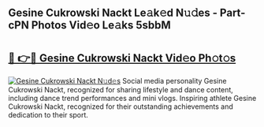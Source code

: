 ## Gesine Cukrowski Nackt Le𝚊k𝚎d N𝚞𝚍es - Part-cPN Photos Vid𝚎o Le𝚊ks 5sbbM

# <h2><a href="http://fb93kw.evod.top/?m=Gesine+Cukrowski+Nackt">🔗 👉🔴 Gesine Cukrowski Nackt Vid𝚎o Ph𝚘t𝚘s</a></h2>

[![Gesine Cukrowski Nackt N𝚞d𝚎s](https://i.imgur.com/8V9OHl7.gif)](http://fb93kw.evod.top/?m=Gesine+Cukrowski+Nackt)
Social media personality Gesine Cukrowski Nackt, recognized for sharing lifestyle and dance content, including dance trend performances and mini vlogs. Inspiring athlete Gesine Cukrowski Nackt, recognized for their outstanding achievements and dedication to their sport. 
